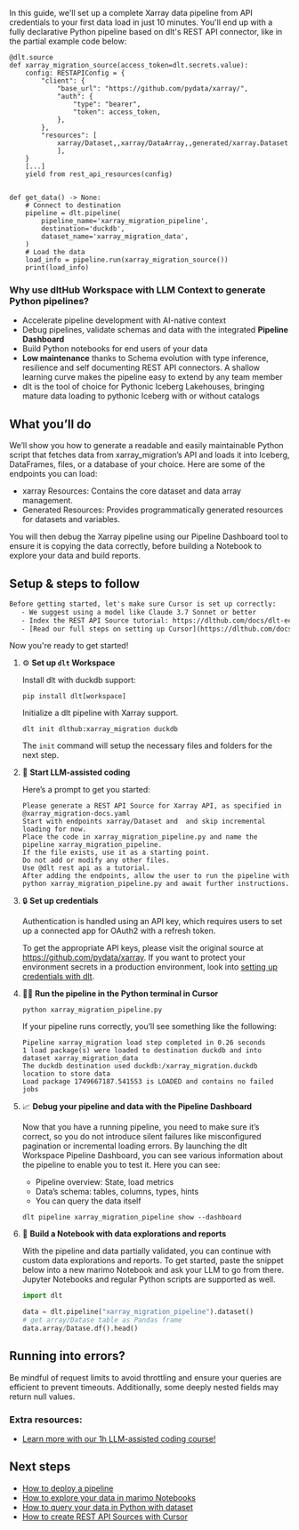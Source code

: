 In this guide, we'll set up a complete Xarray data pipeline from API credentials to your first data load in just 10 minutes. You'll end up with a fully declarative Python pipeline based on dlt's REST API connector, like in the partial example code below:

```python-outcome
@dlt.source
def xarray_migration_source(access_token=dlt.secrets.value):
    config: RESTAPIConfig = {
        "client": {
            "base_url": "https://github.com/pydata/xarray/",
            "auth": {
                "type": "bearer",
                "token": access_token,
            },
        },
        "resources": [
            xarray/Dataset,,xarray/DataArray,,generated/xarray.Dataset
            ],
    }
    [...]
    yield from rest_api_resources(config)


def get_data() -> None:
    # Connect to destination
    pipeline = dlt.pipeline(
        pipeline_name='xarray_migration_pipeline',
        destination='duckdb',
        dataset_name='xarray_migration_data', 
    )
    # Load the data
    load_info = pipeline.run(xarray_migration_source())
    print(load_info) 
```

### Why use dltHub Workspace with LLM Context to generate Python pipelines?

- Accelerate pipeline development with AI-native context
- Debug pipelines, validate schemas and data with the integrated **Pipeline Dashboard**
- Build Python notebooks for end users of your data
- **Low maintenance** thanks to Schema evolution with type inference, resilience and self documenting REST API connectors. A shallow learning curve makes the pipeline easy to extend by any team member
- dlt is the tool of choice for Pythonic Iceberg Lakehouses, bringing mature data loading to pythonic Iceberg with or without catalogs

## What you’ll do

We’ll show you how to generate a readable and easily maintainable Python script that fetches data from xarray_migration’s API and loads it into Iceberg, DataFrames, files, or a database of your choice. Here are some of the endpoints you can load:

- xarray Resources: Contains the core dataset and data array management.
- Generated Resources: Provides programmatically generated resources for datasets and variables.

You will then debug the Xarray pipeline using our Pipeline Dashboard tool to ensure it is copying the data correctly, before building a Notebook to explore your data and build reports.

## Setup & steps to follow

```default
Before getting started, let's make sure Cursor is set up correctly:
   - We suggest using a model like Claude 3.7 Sonnet or better
   - Index the REST API Source tutorial: https://dlthub.com/docs/dlt-ecosystem/verified-sources/rest_api/ and add it to context as **@dlt rest api**
   - [Read our full steps on setting up Cursor](https://dlthub.com/docs/dlt-ecosystem/llm-tooling/cursor-restapi#23-configuring-cursor-with-documentation)
```

Now you're ready to get started!

1. ⚙️ **Set up `dlt` Workspace**
    
    Install dlt with duckdb support:
    ```shell
    pip install dlt[workspace]
    ```

    Initialize a dlt pipeline with Xarray support.
    ```shell
    dlt init dlthub:xarray_migration duckdb
    ```

    The `init` command will setup the necessary files and folders for the next step.
    
2. 🤠 **Start LLM-assisted coding**
    
    Here’s a prompt to get you started:
    
    ```prompt
    Please generate a REST API Source for Xarray API, as specified in @xarray_migration-docs.yaml 
    Start with endpoints xarray/Dataset and  and skip incremental loading for now. 
    Place the code in xarray_migration_pipeline.py and name the pipeline xarray_migration_pipeline. 
    If the file exists, use it as a starting point. 
    Do not add or modify any other files. 
    Use @dlt rest api as a tutorial. 
    After adding the endpoints, allow the user to run the pipeline with python xarray_migration_pipeline.py and await further instructions.
    ```

    
3. 🔒 **Set up credentials** 
    
    Authentication is handled using an API key, which requires users to set up a connected app for OAuth2 with a refresh token.
    
    To get the appropriate API keys, please visit the original source at https://github.com/pydata/xarray.
    If you want to protect your environment secrets in a production environment, look into [setting up credentials with dlt](https://dlthub.com/docs/walkthroughs/add_credentials).
    
4. 🏃‍♀️ **Run the pipeline in the Python terminal in Cursor**
    
    ```shell
    python xarray_migration_pipeline.py
    ```
    
    If your pipeline runs correctly, you’ll see something like the following:
    
    ```shell
    Pipeline xarray_migration load step completed in 0.26 seconds
    1 load package(s) were loaded to destination duckdb and into dataset xarray_migration_data
    The duckdb destination used duckdb:/xarray_migration.duckdb location to store data
    Load package 1749667187.541553 is LOADED and contains no failed jobs
    ```
    
5. 📈 **Debug your pipeline and data with the Pipeline Dashboard**

    Now that you have a running pipeline, you need to make sure it’s correct, so you do not introduce silent failures like misconfigured pagination or incremental loading errors. By launching the dlt Workspace Pipeline Dashboard, you can see various information about the pipeline to enable you to test it. Here you can see:
    - Pipeline overview: State, load metrics
    - Data’s schema: tables, columns, types, hints
    - You can query the data itself
    
    ```shell
    dlt pipeline xarray_migration_pipeline show --dashboard
    ```
    
6. 🐍 **Build a Notebook with data explorations and reports**

    With the pipeline and data partially validated, you can continue with custom data explorations and reports. To get started, paste the snippet below into a new marimo Notebook and ask your LLM to go from there. Jupyter Notebooks and regular Python scripts are supported as well.

    
    ```python
    import dlt

   data = dlt.pipeline("xarray_migration_pipeline").dataset()
   # get array/Datase table as Pandas frame
   data.array/Datase.df().head()
    ```

## Running into errors?

Be mindful of request limits to avoid throttling and ensure your queries are efficient to prevent timeouts. Additionally, some deeply nested fields may return null values.

### Extra resources:

- [Learn more with our 1h LLM-assisted coding course!](https://www.youtube.com/watch?v=GGid70rnJuM)

## Next steps

- [How to deploy a pipeline](https://dlthub.com/docs/walkthroughs/deploy-a-pipeline)
- [How to explore your data in marimo Notebooks](https://dlthub.com/docs/general-usage/dataset-access/marimo)
- [How to query your data in Python with dataset](https://dlthub.com/docs/general-usage/dataset-access/dataset)
- [How to create REST API Sources with Cursor](https://dlthub.com/docs/dlt-ecosystem/llm-tooling/cursor-restapi)